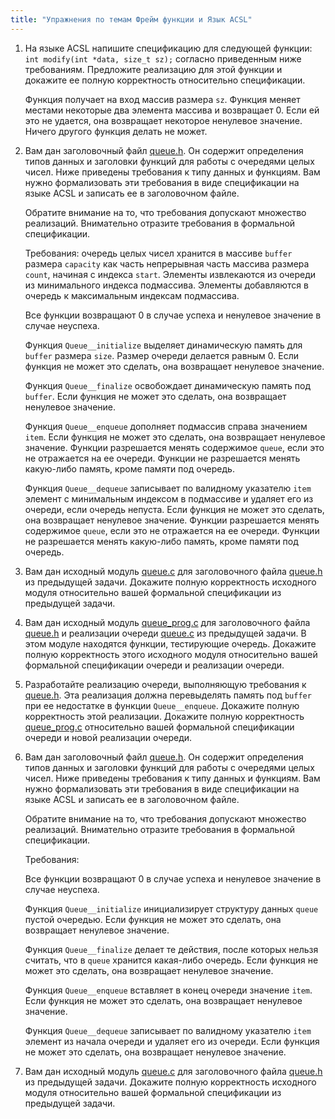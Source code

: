 ```yaml
---
title: "Упражнения по темам Фрейм функции и Язык ACSL"
---
```


1. На языке ACSL напишите спецификацию для следующей
   функции: `int modify(int *data, size_t sz);`
   согласно приведенным ниже требованиям.
   Предложите реализацию для этой функции и докажите
   ее полную корректность относительно спецификации.

   Функция получает на вход массив размера `sz`.
   Функция меняет местами некоторые два элемента
   массива и возвращает 0. Если ей это не удается,
   она возвращает некоторое ненулевое значение.
   Ничего другого функция делать не может.

1. Вам дан заголовочный файл [queue.h](queue.h). Он
   содержит
   определения типов данных и заголовки функций для
   работы с очередями целых чисел. Ниже приведены
   требования к типу данных и функциям. Вам нужно
   формализовать эти требования в виде спецификации
   на языке ACSL и записать ее в заголовочном файле.

   Обратите внимание на то, что требования допускают
   множество реализаций. Внимательно отразите
   требования в формальной спецификации.

   Требования: очередь целых чисел хранится в массиве
   `buffer` размера `capacity` как часть непрерывная
   часть массива размера `count`, начиная с индекса
   `start`. Элементы извлекаются из очереди из
   минимального индекса подмассива. Элементы
   добавляются в очередь к максимальным индексам
   подмассива.

   Все функции возвращают 0 в случае успеха и
   ненулевое значение в случае неуспеха.

   Функция `Queue__initialize` выделяет динамическую
   память для `buffer` размера `size`. Размер очереди
   делается равным 0. Если функция не может это сделать,
   она возвращает ненулевое значение.

   Функция `Queue__finalize` освобождает динамическую
   память под `buffer`. Если функция не может это сделать,
   она возвращает ненулевое значение.

   Функция `Queue__enqueue` дополняет подмассив справа
   значением `item`. Если функция не может это сделать,
   она возвращает ненулевое значение. Функции
   разрешается менять содержимое
   `queue`, если это не отражается на ее очереди.
   Функции не разрешается менять какую-либо память,
   кроме памяти под очередь.

   Функция `Queue__dequeue` записывает по валидному
   указателю `item` элемент с минимальным индексом
   в подмассиве и удаляет его из очереди, если очередь
   непуста. Если функция не может это сделать,
   она возвращает ненулевое значение. Функции
   разрешается менять содержимое
   `queue`, если это не отражается на ее очереди.
   Функции не разрешается менять какую-либо память,
   кроме памяти под очередь.

2. Вам дан исходный модуль [queue.c](queue.c) для
   заголовочного файла [queue.h](queue.h) из
   предыдущей задачи. Докажите полную корректность
   исходного модуля относительно вашей формальной
   спецификации из предыдущей задачи.

3. Вам дан исходный модуль [queue_prog.c](queue_prog.c)
   для заголовочного файла [queue.h](queue.h) и
   реализации очереди [queue.c](queue.c) из предыдущей
   задачи. В этом модуле находятся функции, тестирующие
   очередь. Докажите полную корректность этого
   исходного модуля относительно вашей формальной
   спецификации очереди и реализации очереди.

4. Разработайте реализацию очереди, выполняющую
   требования к [queue.h](queue.h). Эта реализация
   должна перевыделять память под `buffer` при ее
   недостатке в функции `Queue__enqueue`. Докажите
   полную корректность этой реализации. Докажите
   полную корректность [queue_prog.c](queue_prog.c)
   относительно вашей формальной спецификации очереди
   и новой реализации очереди.

1. Вам дан заголовочный файл [queue.h](queue.h). Он
   содержит
   определения типов данных и заголовки функций для
   работы с очередями целых чисел. Ниже приведены
   требования к типу данных и функциям. Вам нужно
   формализовать эти требования в виде спецификации
   на языке ACSL и записать ее в заголовочном файле.

   Обратите внимание на то, что требования допускают
   множество реализаций. Внимательно отразите
   требования в формальной спецификации.

   Требования:

   Все функции возвращают 0 в случае успеха и
   ненулевое значение в случае неуспеха.

   Функция `Queue__initialize` инициализирует структуру
   данных `queue` пустой очередью. Если функция
   не может это сделать, она возвращает ненулевое
   значение.

   Функция `Queue__finalize` делает те действия,
   после которых нельзя считать, что в `queue`
   хранится какая-либо очередь. Если функция не может
   это сделать, она возвращает ненулевое значение.

   Функция `Queue__enqueue` вставляет в конец очереди
   значение `item`. Если функция не может это сделать,
   она возвращает ненулевое значение.

   Функция `Queue__dequeue` записывает по валидному
   указателю `item` элемент из начала очереди
   и удаляет его из очереди. Если функция не может
   это сделать, она возвращает ненулевое значение.

2. Вам дан исходный модуль [queue.c](queue.c) для
   заголовочного файла [queue.h](queue.h) из
   предыдущей задачи. Докажите полную корректность
   исходного модуля относительно вашей формальной
   спецификации из предыдущей задачи.
